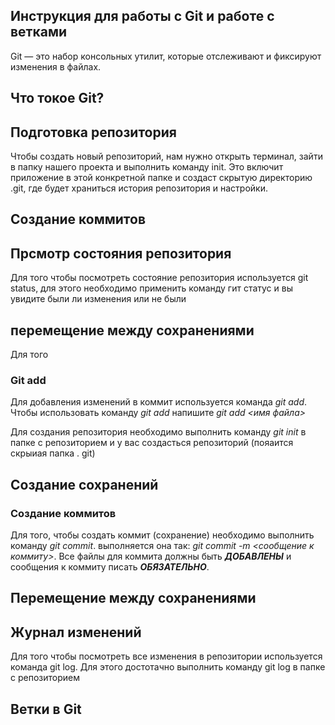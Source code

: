 ## Инструкция для работы с Git и работе с ветками
Git — это набор консольных утилит, которые отслеживают и фиксируют изменения в файлах. 


## Что токое Git?

## Подготовка репозитория

Чтобы создать новый репозиторий, нам нужно открыть терминал, зайти в папку нашего проекта и выполнить команду init. Это включит приложение в этой конкретной папке и создаст скрытую директорию .git, где будет храниться история репозитория и настройки.



## Создание коммитов

## Прсмотр состояния репозитория
Для того чтобы посмотреть состояние репозитория используется git status, для этого необходимо применить команду гит статус и вы увидите были ли изменения или не были
##  перемещение между сохранениями
Для того
### Git add
Для добавления изменений в коммит используется команда *git add*. Чтобы использовать команду *git add* напишите *git add <имя файла>*

Для создания репозитория необходимо выполнить команду *git init* в папке с репозиторием и у вас создасться репозиторий (пояаится скрыиая папка . git)
## Создание сохранений

### Создание коммитов
Для того, чтобы создать коммит (сохранение) необходимо выполнить команду *git commit*. выполняется она так: *git commit -m <сообщение к коммиту>*. Все файлы для коммита должны быть ***ДОБАВЛЕНЫ*** и сообщения к коммиту писать ***ОБЯЗАТЕЛЬНО***.



## Перемещение между сохранениями

## Журнал изменений
Для того чтобы посмотреть все изменения в репозитории используется команда git log. Для этого достотачно выполнить команду git log в папке с репозиторием
## Ветки в Git

